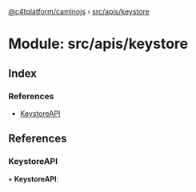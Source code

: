 [@c4tplatform/caminojs](../README.md) › [src/apis/keystore](src_apis_keystore.md)

# Module: src/apis/keystore

## Index

### References

* [KeystoreAPI](src_apis_keystore.md#keystoreapi)

## References

###  KeystoreAPI

• **KeystoreAPI**:
